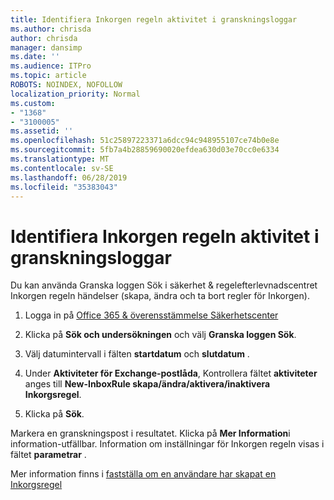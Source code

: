 ```yaml
---
title: Identifiera Inkorgen regeln aktivitet i granskningsloggar
ms.author: chrisda
author: chrisda
manager: dansimp
ms.date: ''
ms.audience: ITPro
ms.topic: article
ROBOTS: NOINDEX, NOFOLLOW
localization_priority: Normal
ms.custom:
- "1368"
- "3100005"
ms.assetid: ''
ms.openlocfilehash: 51c25897223371a6dcc94c948955107ce74b0e8e
ms.sourcegitcommit: 5fb7a4b28859690020efdea630d03e70cc0e6334
ms.translationtype: MT
ms.contentlocale: sv-SE
ms.lasthandoff: 06/28/2019
ms.locfileid: "35383043"
---
```

# <a name="identify-inbox-rule-activity-in-audit-logs"></a>Identifiera Inkorgen regeln aktivitet i granskningsloggar

Du kan använda Granska loggen Sök i säkerhet & regelefterlevnadscentret Inkorgen regeln händelser (skapa, ändra och ta bort regler för Inkorgen).

1. Logga in på [Office 365 & överensstämmelse Säkerhetscenter](https://protection.office.com/)

2. Klicka på **Sök och undersökningen** och välj **Granska loggen Sök**.

3. Välj datumintervall i fälten **startdatum** och **slutdatum** .

4. Under **Aktiviteter för Exchange-postlåda**, Kontrollera fältet **aktiviteter** anges till **New-InboxRule skapa/ändra/aktivera/inaktivera Inkorgsregel**.

5. Klicka på **Sök**.

Markera en granskningspost i resultatet. Klicka på **Mer Information**i information-utfällbar. Information om inställningar för Inkorgen regeln visas i fältet **parametrar** .

Mer information finns i [fastställa om en användare har skapat en Inkorgsregel](https://docs.microsoft.com//office365/securitycompliance/auditing-troubleshooting-scenarios#determining-if-a-user-created-an-inbox-rule)
